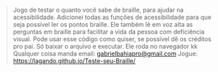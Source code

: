 > Jogo de testar o quanto você sabe de braille, para ajudar na acessibilidade.
> Adicionei todas as funções de acessibilidade para que seja possível ler os pontos braille.
> Ele também lê em voz alta as perguntas em braille para facilitar a vida da pessoa com deficiência visual.
> Pode usar esse código como quiser, se possível dê os créditos pro pai.
> Só baixar o arquivo e executar. Ele roda no navegador kk
> Qualquer coisa manda email: gabrielbahiapro@gmail.com
Jogue:
https://lagando.github.io/Teste-seu-Braille/
